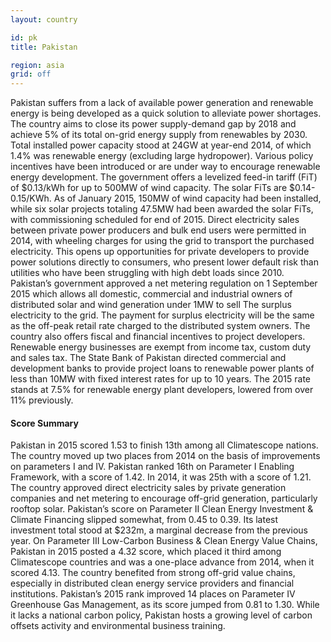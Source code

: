 ```yaml
---
layout: country

id: pk
title: Pakistan

region: asia
grid: off
---
```

Pakistan suffers from a lack of available power generation and renewable energy is being developed as a quick solution to alleviate power shortages.  The country aims to close its power supply-demand gap by 2018 and achieve 5% of its total on-grid energy supply from renewables by 2030. Total installed power capacity stood at 24GW at year-end 2014, of which 1.4% was renewable energy (excluding large hydropower).
Various policy incentives have been introduced or are under way to encourage renewable energy development. The government offers a levelized feed-in tariff (FiT) of $0.13/kWh for up to 500MW of wind capacity. The solar FiTs are $0.14-0.15/KWh. As of January 2015, 150MW of wind capacity had been installed, while six solar projects totaling 47.5MW had been awarded the solar FiTs, with commissioning scheduled for end of 2015. 
Direct electricity sales between private power producers and bulk end users were permitted in 2014, with wheeling charges for using the grid to transport the purchased electricity. This opens up opportunities for private developers to provide power solutions directly to consumers, who present lower default risk than utilities who have been struggling with high debt loads since 2010.
Pakistan’s government approved a net metering regulation on 1 September 2015 which allows all domestic, commercial and industrial owners of distributed solar and wind generation under 1MW to sell The surplus electricity to the grid. The payment for surplus electricity will be the same as the off-peak retail rate charged to the distributed system owners. 
The country also offers fiscal and financial incentives to project developers. Renewable energy businesses are exempt from income tax, custom duty and sales tax. The State Bank of Pakistan directed commercial and development banks to provide project loans to renewable power plants of less than 10MW with fixed interest rates for up to 10 years. The 2015 rate stands at 7.5% for renewable energy plant developers, lowered from over 11% previously. 

#### Score Summary

Pakistan in 2015 scored 1.53 to finish 13th among all Climatescope nations. The country moved up two places from 2014 on the basis of improvements on parameters I and IV.
Pakistan ranked 16th on Parameter I Enabling Framework, with a score of 1.42. In 2014, it was 25th with a score of 1.21.  The country approved direct electricity sales by private generation companies and net metering to encourage off-grid generation, particularly rooftop solar. 
Pakistan’s score on Parameter II Clean Energy Investment & Climate Financing slipped somewhat, from 0.45 to 0.39. Its latest investment total stood at $232m, a marginal decrease from the previous year. 
On Parameter III Low-Carbon Business & Clean Energy Value Chains, Pakistan in 2015 posted a 4.32 score, which placed it third among Climatescope countries and was a one-place advance from 2014, when it scored 4.13. The country benefited from strong off-grid value chains, especially in distributed clean energy service providers and financial institutions. 
Pakistan’s 2015 rank improved 14 places on Parameter IV Greenhouse Gas Management, as its score jumped from 0.81 to 1.30. While it lacks a national carbon policy, Pakistan hosts a growing level of carbon offsets activity and environmental business training.
